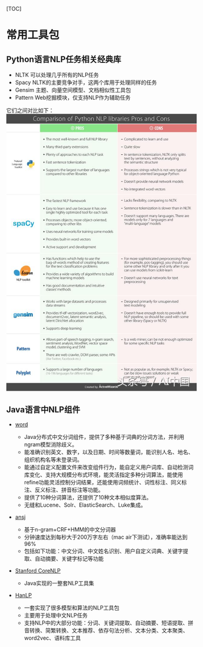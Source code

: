 [TOC]

# 常用工具包

## Python语言NLP任务相关经典库

- NLTK 可以处理几乎所有的NLP任务
- Spacy NLTK的主要竞争对手，这两个库用于处理同样的任务
- Gensim 主题、向量空间模型、文档相似性工具包
- Pattern Web挖掘模块，仅支持NLP作为辅助任务

它们之间对比如下：
![compare](./images/compare.jpeg)

## Java语言中NLP组件

- [word](https://github.com/ysc/word/)
  - Java分布式中文分词组件，提供了多种基于词典的分词方法，并利用ngram模型消除歧义。
  - 能准确识别英文、数字，以及日期、时间等数量词，能识别人名、地名、组织机构名等未登录词。
  - 能通过自定义配置文件来改变组件行为，能自定义用户词库、自动检测词库变化、支持大规模分布式环境，能灵活指定多种分词算法，能使用refine功能灵活控制分词结果，还能使用词频统计、词性标注、同义标注、反义标注、拼音标注等功能。
  - 提供了10种分词算法，还提供了10种文本相似度算法。
  - 无缝和Lucene、Solr、ElasticSearch、Luke集成。

- [ansj](https://github.com/NLPchina/ansj_seg)  
  - 基于n-gram+CRF+HMM的中文分词器
  - 分钟速度达到每秒大于200万字左右（mac air下测试），准确率能达到96%
  - 包括如下功能：中文分词、中文姓名识别、用户自定义词典、关键字提取、自动摘要、关键字标记等功能

- [Stanford CoreNLP](https://github.com/stanfordnlp/CoreNLP)  
  - Java实现的一整套NLP工具集

- [HanLP](https://github.com/hankcs/HanLP)  
  - 一套实现了很多模型和算法的NLP工具包
  - 主要用于处理中文NLP任务
  - 支持NLP中的大部分功能：分词、关键词提取、自动摘要、短语提取、拼音转换、简繁转换、文本推荐、依存句法分析、文本分类、文本聚类、word2vec、语料库工具
